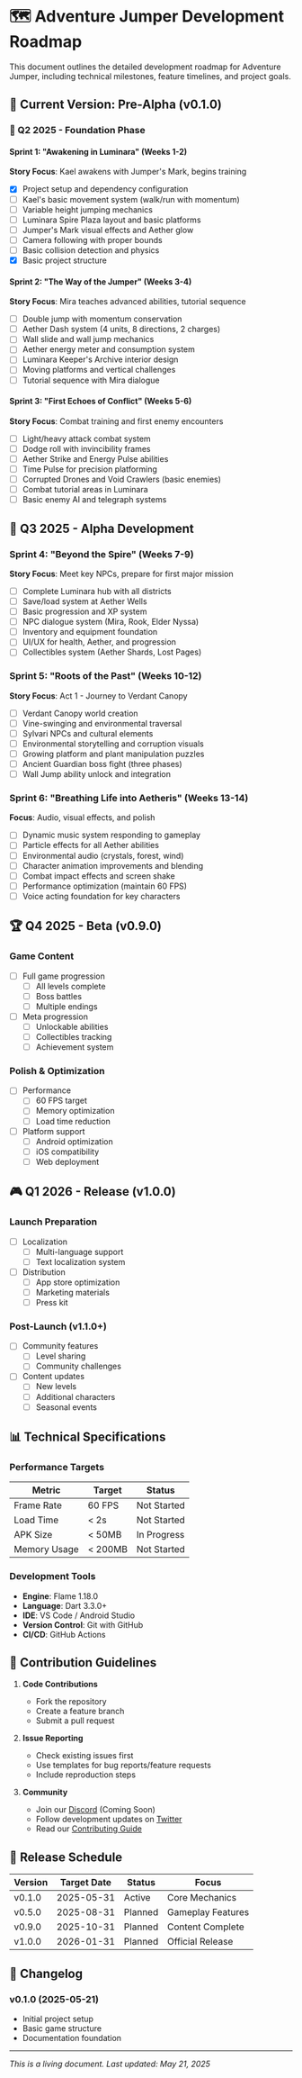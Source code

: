 # 🗺️ Adventure Jumper Development Roadmap

This document outlines the detailed development roadmap for Adventure Jumper, including technical milestones, feature timelines, and project goals.

## 🌟 Current Version: Pre-Alpha (v0.1.0)

### 🎯 Q2 2025 - Foundation Phase

#### Sprint 1: "Awakening in Luminara" (Weeks 1-2)
**Story Focus**: Kael awakens with Jumper's Mark, begins training

- [x] Project setup and dependency configuration
- [ ] Kael's basic movement system (walk/run with momentum)
- [ ] Variable height jumping mechanics
- [ ] Luminara Spire Plaza layout and basic platforms
- [ ] Jumper's Mark visual effects and Aether glow
- [ ] Camera following with proper bounds
- [ ] Basic collision detection and physics
- [x] Basic project structure

#### Sprint 2: "The Way of the Jumper" (Weeks 3-4)
**Story Focus**: Mira teaches advanced abilities, tutorial sequence

- [ ] Double jump with momentum conservation
- [ ] Aether Dash system (4 units, 8 directions, 2 charges)
- [ ] Wall slide and wall jump mechanics
- [ ] Aether energy meter and consumption system
- [ ] Luminara Keeper's Archive interior design
- [ ] Moving platforms and vertical challenges
- [ ] Tutorial sequence with Mira dialogue

#### Sprint 3: "First Echoes of Conflict" (Weeks 5-6)
**Story Focus**: Combat training and first enemy encounters

- [ ] Light/heavy attack combat system
- [ ] Dodge roll with invincibility frames
- [ ] Aether Strike and Energy Pulse abilities
- [ ] Time Pulse for precision platforming
- [ ] Corrupted Drones and Void Crawlers (basic enemies)
- [ ] Combat tutorial areas in Luminara
- [ ] Basic enemy AI and telegraph systems

## 🚀 Q3 2025 - Alpha Development

### Sprint 4: "Beyond the Spire" (Weeks 7-9)
**Story Focus**: Meet key NPCs, prepare for first major mission

- [ ] Complete Luminara hub with all districts
- [ ] Save/load system at Aether Wells
- [ ] Basic progression and XP system
- [ ] NPC dialogue system (Mira, Rook, Elder Nyssa)
- [ ] Inventory and equipment foundation
- [ ] UI/UX for health, Aether, and progression
- [ ] Collectibles system (Aether Shards, Lost Pages)

### Sprint 5: "Roots of the Past" (Weeks 10-12)
**Story Focus**: Act 1 - Journey to Verdant Canopy

- [ ] Verdant Canopy world creation
- [ ] Vine-swinging and environmental traversal
- [ ] Sylvari NPCs and cultural elements
- [ ] Environmental storytelling and corruption visuals
- [ ] Growing platform and plant manipulation puzzles
- [ ] Ancient Guardian boss fight (three phases)
- [ ] Wall Jump ability unlock and integration

### Sprint 6: "Breathing Life into Aetheris" (Weeks 13-14)
**Focus**: Audio, visual effects, and polish

- [ ] Dynamic music system responding to gameplay
- [ ] Particle effects for all Aether abilities
- [ ] Environmental audio (crystals, forest, wind)
- [ ] Character animation improvements and blending
- [ ] Combat impact effects and screen shake
- [ ] Performance optimization (maintain 60 FPS)
- [ ] Voice acting foundation for key characters

## 🏆 Q4 2025 - Beta (v0.9.0)

### Game Content
- [ ] Full game progression
  - [ ] All levels complete
  - [ ] Boss battles
  - [ ] Multiple endings
- [ ] Meta progression
  - [ ] Unlockable abilities
  - [ ] Collectibles tracking
  - [ ] Achievement system

### Polish & Optimization
- [ ] Performance
  - [ ] 60 FPS target
  - [ ] Memory optimization
  - [ ] Load time reduction
- [ ] Platform support
  - [ ] Android optimization
  - [ ] iOS compatibility
  - [ ] Web deployment

## 🎮 Q1 2026 - Release (v1.0.0)

### Launch Preparation
- [ ] Localization
  - [ ] Multi-language support
  - [ ] Text localization system
- [ ] Distribution
  - [ ] App store optimization
  - [ ] Marketing materials
  - [ ] Press kit

### Post-Launch (v1.1.0+)
- [ ] Community features
  - [ ] Level sharing
  - [ ] Community challenges
- [ ] Content updates
  - [ ] New levels
  - [ ] Additional characters
  - [ ] Seasonal events

## 📊 Technical Specifications

### Performance Targets
| Metric | Target | Status |
|--------|--------|--------|
| Frame Rate | 60 FPS | Not Started |
| Load Time | < 2s | Not Started |
| APK Size | < 50MB | In Progress |
| Memory Usage | < 200MB | Not Started |

### Development Tools
- **Engine**: Flame 1.18.0
- **Language**: Dart 3.3.0+
- **IDE**: VS Code / Android Studio
- **Version Control**: Git with GitHub
- **CI/CD**: GitHub Actions

## 🤝 Contribution Guidelines

1. **Code Contributions**
   - Fork the repository
   - Create a feature branch
   - Submit a pull request

2. **Issue Reporting**
   - Check existing issues first
   - Use templates for bug reports/feature requests
   - Include reproduction steps

3. **Community**
   - Join our [Discord](#) (Coming Soon)
   - Follow development updates on [Twitter](#)
   - Read our [Contributing Guide](CONTRIBUTING.md)

## 📅 Release Schedule

| Version | Target Date | Status | Focus |
|---------|-------------|--------|-------|
| v0.1.0 | 2025-05-31 | Active | Core Mechanics |
| v0.5.0 | 2025-08-31 | Planned | Gameplay Features |
| v0.9.0 | 2025-10-31 | Planned | Content Complete |
| v1.0.0 | 2026-01-31 | Planned | Official Release |

## 📝 Changelog

### v0.1.0 (2025-05-21)
- Initial project setup
- Basic game structure
- Documentation foundation

---

*This is a living document. Last updated: May 21, 2025*
